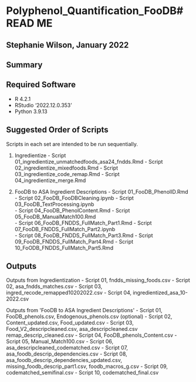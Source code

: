 # Polyphenol_Quantification_FooDB# READ ME
## Stephanie Wilson, January 2022

## Summary


## Required Software
  - R 4.2.1
  - RStudio ‘2022.12.0.353’
  - Python 3.9.13
  
## Suggested Order of Scripts
Scripts in each set are intended to be run sequentially.  

  1) Ingredientize
    - Script 01_ingredientize_unmatchedfoods_asa24_fndds.Rmd
    - Script 02_ingredientize_mixedfoods.Rmd
    - Script 03_ingredientize_code_remap.Rmd
    - Script 04_ingredientize_merge.Rmd
    
  2) FooDB to ASA Ingredient Descriptions
    - Script 01_FooDB_PhenolID.Rmd
    - Script 02_FooDB_FooDBCleaning.ipynb
    - Script 03_FooDB_TextProcessing.ipynb	
    - Script 04_FooDB_PhenolContent.Rmd
    - Script 05_FooDB_ManualMatch100.Rmd	
    - Script 06_FooDB_FNDDS_FullMatch_Part1.Rmd
    - Script 07_FooDB_FNDDS_FullMatch_Part2.ipynb	
    - Script 08_FooDB_FNDDS_FullMatch_Part3.Rmd
    - Script 09_FooDB_FNDDS_FullMatch_Part4.Rmd
    - Script 10_FoODB_FNDDS_FullMatch_Part5.Rmd

## Outputs
Outputs from Ingredientization
    - Script 01, fndds_missing_foods.csv
    - Script 02, asa_fndds_matches.csv
    - Script 03, ingred_recode_remapped10202022.csv
    - Script 04, ingredientized_asa_10-2022.csv

Outputs from 'FooDB to ASA Ingredient Descriptions'
    - Script 01, FooDB_phenols.csv, Endogenous_phenols.csv (optional)
    - Script 02, Content_updated.csv, Food_updated.csv
    - Script 03, Food_V2_descripcleaned.csv, asa_descripcleaned.csv
        remap_descrip_cleaned.csv
    - Script 04, FooDB_phenols_Content.csv
    - Script 05, Manual_Match100.csv
    - Script 06, asa_descripcleaned_codematched.csv
    - Script 07, asa_foodb_descrip_dependencies.csv
    - Script 08, asa_foodb_descrip_dependencies_updated.csv, missing_foodb_descrip_part1.csv, foodb_macros_g.csv
    - Script 09, codematched_semifinal.csv
    - Script 10, codematched_final.csv
